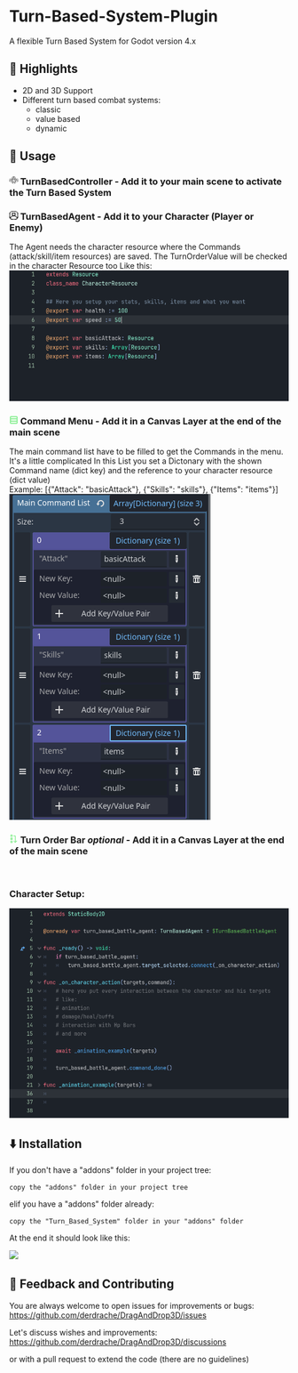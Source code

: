 # Turn-Based-System-Plugin
 
A flexible Turn Based System for Godot version 4.x

## 🌟 Highlights
- 2D and 3D Support
- Different turn based combat systems:
	- classic
	- value based
	- dynamic

## 🚀 Usage
### <img src="addons/Turn_Based_System/assets/icons/groupControl.png" width="16"/> TurnBasedController - Add it to your main scene to activate the Turn Based System


### <img src="addons/Turn_Based_System/assets/icons/agent.png" width="16"/> TurnBasedAgent - Add it to your Character (Player or Enemy)
The Agent needs the character resource where the Commands (attack/skill/item resources) are saved.
The TurnOrderValue will be checked in the character Resource too
Like this:
<img src="documentation/images/Character_resource_example.png" />
<br />

### <img src="addons/Turn_Based_System/assets/icons/VBoxContainer.svg" width="16"/> Command Menu - Add it in a Canvas Layer at the end of the main scene
The main command list have to be filled to get the Commands in the menu. It's a little complicated
In this List you set a Dictonary with the shown Command name (dict key) and the reference to your character resource (dict value)<br />
Example: [{"Attack": "basicAttack"}, {"Skills": "skills"}, {"Items": "items"}]<br />
<img src="documentation/images/CommandMenu_MainCommandList_example.png" />

### <img src="addons/Turn_Based_System/assets/icons/sort.png" width="16"/> Turn Order Bar *optional* - Add it in a Canvas Layer at the end of the main scene<br />
<br />

### Character Setup:<br />
<img src="documentation/images/Character_code_example.png" />

## ⬇️ Installation
If you don't have a "addons" folder in your project tree:

	copy the "addons" folder in your project tree
	
elif you have a "addons" folder already:

	copy the "Turn_Based_System" folder in your "addons" folder

At the end it should look like this:

<img src="res://documentation/images/plugin_installation_screen.png"/>

## 💭 Feedback and Contributing
You are always welcome to open issues for improvements or bugs:
https://github.com/derdrache/DragAndDrop3D/issues

Let's discuss wishes and improvements:
https://github.com/derdrache/DragAndDrop3D/discussions

or with a pull request to extend the code (there are no guidelines)
